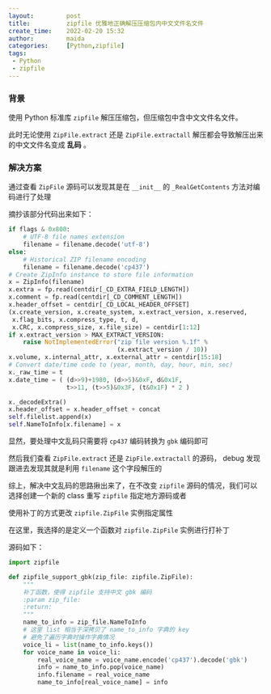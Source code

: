 ```yaml
---
layout:         post
title:          zipfile 优雅地正确解压压缩包内中文文件名文件
create_time:    2022-02-20 15:32
author:         maida
categories:     [Python,zipfile]
tags:
 - Python
 - zipfile
---
```

 
### 背景
使用 Python 标准库 `zipfile` 解压压缩包，但压缩包中含中文文件名文件。  

此时无论使用 `ZipFile.extract` 还是 `ZipFile.extractall` 解压都会导致解压出来的中文文件名变成 **乱码** 。

### 解决方案  

通过查看 `ZipFile` 源码可以发现其是在 `__init__` 的 `_RealGetContents` 方法对编码进行了处理  

摘抄该部分代码出来如下：  
```python
if flags & 0x800:
    # UTF-8 file names extension
    filename = filename.decode('utf-8')
else:
    # Historical ZIP filename encoding
    filename = filename.decode('cp437')
# Create ZipInfo instance to store file information
x = ZipInfo(filename)
x.extra = fp.read(centdir[_CD_EXTRA_FIELD_LENGTH])
x.comment = fp.read(centdir[_CD_COMMENT_LENGTH])
x.header_offset = centdir[_CD_LOCAL_HEADER_OFFSET]
(x.create_version, x.create_system, x.extract_version, x.reserved,
 x.flag_bits, x.compress_type, t, d,
 x.CRC, x.compress_size, x.file_size) = centdir[1:12]
if x.extract_version > MAX_EXTRACT_VERSION:
    raise NotImplementedError("zip file version %.1f" %
                              (x.extract_version / 10))
x.volume, x.internal_attr, x.external_attr = centdir[15:18]
# Convert date/time code to (year, month, day, hour, min, sec)
x._raw_time = t
x.date_time = ( (d>>9)+1980, (d>>5)&0xF, d&0x1F,
                t>>11, (t>>5)&0x3F, (t&0x1F) * 2 )

x._decodeExtra()
x.header_offset = x.header_offset + concat
self.filelist.append(x)
self.NameToInfo[x.filename] = x
```

显然，要处理中文乱码只需要将 `cp437` 编码转换为 `gbk` 编码即可

然后我们查看 `ZipFile.extract` 还是 `ZipFile.extractall` 的源码， debug 发现跟进去发现其就是利用 `filename` 这个字段解压的  

综上，解决中文乱码的思路揪出来了，在不改变 `zipfile` 源码的情况，我们可以选择创建一个新的 class 重写 `zipfile` 指定地方源码或者

使用补丁的方式更改 `zipfile.ZipFile` 实例指定属性

在这里，我选择的是定义一个函数对 `zipfile.ZipFile` 实例进行打补丁

源码如下：
```python
import zipfile

def zipfile_support_gbk(zip_file: zipfile.ZipFile):
    """
    补丁函数，使得 zipfile 支持中文 gbk 编码
    :param zip_file:
    :return:
    """
    name_to_info = zip_file.NameToInfo
    # 这里 list 相当于深拷贝了 name_to_info 字典的 key
    # 避免了遍历字典时操作字典情况
    voice_li = list(name_to_info.keys())
    for voice_name in voice_li:
        real_voice_name = voice_name.encode('cp437').decode('gbk')
        info = name_to_info.pop(voice_name)
        info.filename = real_voice_name
        name_to_info[real_voice_name] = info
```